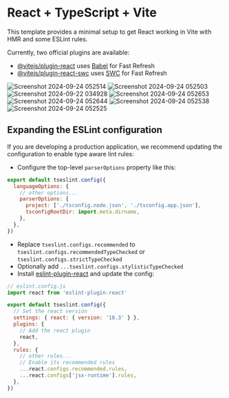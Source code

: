 # React + TypeScript + Vite

This template provides a minimal setup to get React working in Vite with HMR and some ESLint rules.

Currently, two official plugins are available:

- [@vitejs/plugin-react](https://github.com/vitejs/vite-plugin-react/blob/main/packages/plugin-react/README.md) uses [Babel](https://babeljs.io/) for Fast Refresh
- [@vitejs/plugin-react-swc](https://github.com/vitejs/vite-plugin-react-swc) uses [SWC](https://swc.rs/) for Fast Refresh

![Screenshot 2024-09-24 052514](https://github.com/user-attachments/assets/d5027690-5145-4633-ab3c-6b418216bf85)
![Screenshot 2024-09-24 052503](https://github.com/user-attachments/assets/0e7d5a9f-0940-423f-81b4-81fb1ec3a23a)
![Screenshot 2024-09-22 034928](https://github.com/user-attachments/assets/ff363d86-d2bb-420c-bb25-79daba76c581)
![Screenshot 2024-09-24 052653](https://github.com/user-attachments/assets/7905c5b2-f498-458a-b81a-0593ad31ea64)
![Screenshot 2024-09-24 052644](https://github.com/user-attachments/assets/142daa22-abce-4377-978f-478c6114a9c3)
![Screenshot 2024-09-24 052538](https://github.com/user-attachments/assets/d6a7831d-0ab1-4e31-9aad-89bd89d82baf)
![Screenshot 2024-09-24 052525](https://github.com/user-attachments/assets/36658a32-932f-443c-a07f-90cd270cfb6f)

## Expanding the ESLint configuration

If you are developing a production application, we recommend updating the configuration to enable type aware lint rules:

- Configure the top-level `parserOptions` property like this:

```js
export default tseslint.config({
  languageOptions: {
    // other options...
    parserOptions: {
      project: ['./tsconfig.node.json', './tsconfig.app.json'],
      tsconfigRootDir: import.meta.dirname,
    },
  },
})
```

- Replace `tseslint.configs.recommended` to `tseslint.configs.recommendedTypeChecked` or `tseslint.configs.strictTypeChecked`
- Optionally add `...tseslint.configs.stylisticTypeChecked`
- Install [eslint-plugin-react](https://github.com/jsx-eslint/eslint-plugin-react) and update the config:

```js
// eslint.config.js
import react from 'eslint-plugin-react'

export default tseslint.config({
  // Set the react version
  settings: { react: { version: '18.3' } },
  plugins: {
    // Add the react plugin
    react,
  },
  rules: {
    // other rules...
    // Enable its recommended rules
    ...react.configs.recommended.rules,
    ...react.configs['jsx-runtime'].rules,
  },
})
```
